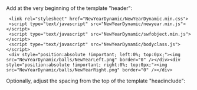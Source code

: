Add at the very beginning of the template "header":

<!-- dynamic garland -->
     <link rel="stylesheet" href="NewYearDynamic/NewYearDynamic.min.css">
     <script type="text/javascript" src="NewYearDynamic/newyear.min.js"></script>
     <script type="text/javascript" src="NewYearDynamic/swfobject.min.js"></script>
     <script type="text/javascript" src="NewYearDynamic/bodyclass.js"></script>
     <div style="position:absolute !important; left:0%; top:0px;"><img src="NewYearDynamic/balls/NewYearLeft.png" border="0" /></div><div style="position:absolute !important; right:0%; top:0px;"><img src="NewYearDynamic/balls/NewYearRight.png" border="0" /></div>
<!--/ dynamic garland -->

Optionally, adjust the spacing from the top of the template "headinclude":

<style>
     body { 
         margin-top: 28px !important;
     }
</style>